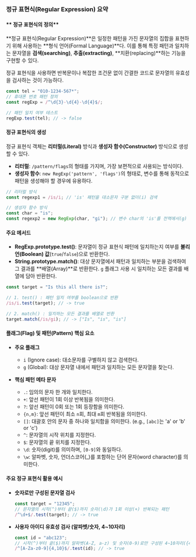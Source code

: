 ### **정규 표현식(Regular Expression) 요약**

#### ** 정규 표현식의 정의**

\*\*정규 표현식(Regular Expression)\*\*은 일정한 패턴을 가진 문자열의 집합을 표현하기 위해 사용하는 \*\*형식 언어(Formal Language)\*\*다. 이를 통해 특정 패턴과 일치하는 문자열을 **검색(searching)**, **추출(extracting)**, \*\*치환(replacing)\*\*하는 기능을 구현할 수 있다.

정규 표현식을 사용하면 반복문이나 복잡한 조건문 없이 간결한 코드로 문자열의 유효성을 검사하는 것이 가능하다.

```javascript
const tel = "010-1234-567*";
// 휴대폰 번호 패턴 정의
const regExp = /^\d{3}-\d{4}-\d{4}$/;

// 패턴 일치 여부 테스트
regExp.test(tel); // -> false
```

#### **정규 표현식의 생성**

정규 표현식 객체는 **리터럴(Literal)** 방식과 **생성자 함수(Constructor)** 방식으로 생성할 수 있다.

- **리터럴**: `/pattern/flags`의 형태를 가지며, 가장 보편적으로 사용되는 방식이다.
- **생성자 함수**: `new RegExp('pattern', 'flags')`의 형태로, 변수를 통해 동적으로 패턴을 생성해야 할 경우에 유용하다.

```javascript
// 리터럴 방식
const regexp1 = /is/i; // 'is' 패턴을 대소문자 구분 없이(i) 검색

// 생성자 함수 방식
const char = "is";
const regexp2 = new RegExp(char, "gi"); // 변수 char의 'is'를 전역에서(g) 대소문자 구분 없이(i) 검색
```

#### **주요 메서드**

- **RegExp.prototype.test()**: 문자열이 정규 표현식 패턴에 일치하는지 여부를 **불리언(Boolean) 값**(`true`/`false`)으로 반환한다.
- **String.prototype.match()**: 대상 문자열에서 패턴과 일치하는 부분을 검색하여 그 결과를 \*\*배열(Array)\*\*로 반환한다. `g` 플래그 사용 시 일치하는 모든 결과를 배열에 담아 반환한다.

<!-- end list -->

```javascript
const target = "Is this all there is?";

// 1. test() : 패턴 일치 여부를 boolean으로 반환
/is/i.test(target); // -> true

// 2. match() : 일치하는 모든 결과를 배열로 반환
target.match(/is/gi); // -> ["Is", "is", "is"]
```

#### **플래그(Flag) 및 패턴(Pattern) 핵심 요소**

- **주요 플래그**

  - `i` (Ignore case): 대소문자를 구별하지 않고 검색한다.
  - `g` (Global): 대상 문자열 내에서 패턴과 일치하는 모든 문자열을 찾는다.

- **핵심 패턴 메타 문자**

  - `.`: 임의의 문자 한 개와 일치한다.
  - `+`: 앞선 패턴이 1회 이상 반복됨을 의미한다.
  - `?`: 앞선 패턴이 0회 또는 1회 등장함을 의미한다.
  - `{n,m}`: 앞선 패턴이 최소 `n`회, 최대 `m`회 반복됨을 의미한다.
  - `[]`: 대괄호 안의 문자 중 하나와 일치함을 의미한다. (e.g., `[abc]`는 'a' or 'b' or 'c')
  - `^`: 문자열의 시작 위치를 지정한다.
  - `$`: 문자열의 끝 위치를 지정한다.
  - `\d`: 숫자(digit)를 의미하며, `[0-9]`와 동일하다.
  - `\w`: 알파벳, 숫자, 언더스코어(\_)를 포함하는 단어 문자(word character)를 의미한다.

#### **주요 정규 표현식 활용 예시**

- **숫자로만 구성된 문자열 검사**

  ```javascript
  const target = "12345";
  // 문자열의 시작(^)부터 끝($)까지 숫자(\d)가 1회 이상(+) 반복되는 패턴
  /^\d+$/.test(target); // -> true
  ```

- **사용자 아이디 유효성 검사 (알파벳/숫자, 4\~10자리)**

  ```javascript
  const id = "abc123";
  // 시작(^)부터 끝($)까지 알파벳(A-Z, a-z) 및 숫자(0-9)로만 구성된 4~10자리({4,10}) 패턴
  /^[A-Za-z0-9]{4,10}$/.test(id); // -> true
  ```
